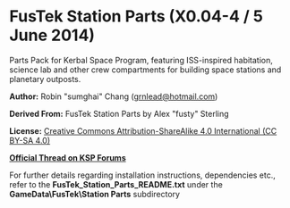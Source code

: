 # FusTek Station Parts (X0.04-4 / 5 June 2014)
Parts Pack for Kerbal Space Program, featuring ISS-inspired habitation, science lab and other crew compartments for building space stations and planetary outposts.

**Author:** Robin "sumghai" Chang (grnlead@hotmail.com)

**Derived From:** FusTek Station Parts by Alex "fusty" Sterling

**License:** [Creative Commons Attribution-ShareAlike 4.0 International (CC BY-SA 4.0)](http://www.creativecommons.org/licenses/by-sa/4.0/)

[**Official Thread on KSP Forums**](http://forum.kerbalspaceprogram.com/threads/35043-0-20-FusTek-Station-Parts-Expansion)

For further details regarding installation instructions, dependencies etc., refer to the **FusTek\_Station\_Parts\_README.txt** under the **GameData\FusTek\Station Parts** subdirectory